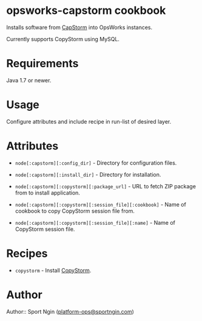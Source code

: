 # opsworks-capstorm cookbook

Installs software from [CapStorm](http://www.capstorm.com/) into OpsWorks instances.

Currently supports CopyStorm using MySQL.

# Requirements

Java 1.7 or newer.

# Usage

Configure attributes and include recipe in run-list of desired layer.

# Attributes

- `node[:capstorm][:config_dir]` - Directory for configuration files.
- `node[:capstorm][:install_dir]` - Directory for installation.

- `node[:capstorm][:copystorm][:package_url]` - URL to fetch ZIP package from to install application.
- `node[:capstorm][:copystorm][:session_file][:cookbook]` - Name of cookbook to copy CopyStorm session file from.
- `node[:capstorm][:copystorm][:session_file][:name]` - Name of CopyStorm session file.

# Recipes

- `copystorm` - Install [CopyStorm](http://www.capstorm.com/copystorm).

# Author

Author:: Sport Ngin (<platform-ops@sportngin.com>)
